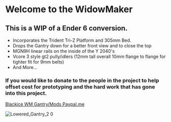 
# Welcome to the WidowMaker
## This is a **WIP** of a Ender 6 conversion. 
* Incorporates the Trident Tri-Z Platform and 305mm Bed.
* Drops the Gantry down for a better front view and to close the top
* MGN9H linear rails on the inside of the Y 2040's
* Vcore 3 style gt2 pully/idlers (12mm tall overall 10mm flange to flange for tighter fit for 9mm belts)
* And More...

### If you would like to donate to the people in the project to help offset cost for prototyping and the hard work that has gone into this project.
[Blackice WM Gantry/Mods Paypal.me](https://www.paypal.com/donate/?business=M7J94LFBXLYML&no_recurring=1&currency_code=USD)

![Lowered_Gantry_2 0](https://user-images.githubusercontent.com/32583471/186049836-394aca32-8eb5-42f8-a941-3d92bf342065.png)
